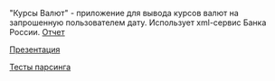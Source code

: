 "Курсы Валют" - приложение для вывода курсов валют на запрошенную пользователем дату. Использует xml-сервис Банка России.
[Отчет](https://github.com/nikbelen/currency_w/blob/main/docs/report.pdf) 

[Презентация](https://github.com/nikbelen/currency_w/blob/main/docs/report_pres.pdf) 

[Тесты парсинга](https://github.com/nikbelen/testing_lab_3) 
